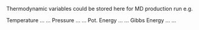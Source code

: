 Thermodynamic variables could be stored here for MD production run e.g. 

Temperature  ... ...
Pressure     ... ...
Pot. Energy  ... ...
Gibbs Energy ... ...